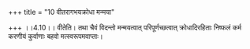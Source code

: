 +++
title = "10 वीतरागभयक्रोधा मन्मया"

+++
।।4.10।। वीतेति। तथा चैवं विदन्तो मन्मयत्वात् परिपूर्णच्छत्वात् क्रोधादिरहिताः निष्फलं कर्म करणीयं कुर्वाणाः बहवो मत्स्वरूपमवाप्ताः।
